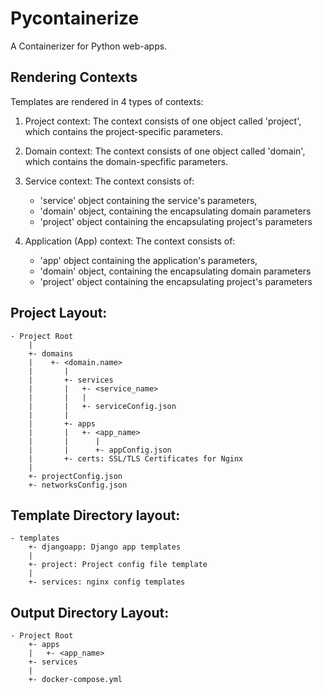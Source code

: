 # Pycontainerize

A Containerizer for Python web-apps.

## Rendering Contexts

Templates are rendered in 4 types of contexts:

  1. Project context: The context consists of one object called 'project', which contains the project-specific parameters.
  2. Domain context: The context consists of one object called 'domain', which contains the domain-specfific parameters.
  4. Service context: The context consists of:

        - 'service' object containing the service's parameters,
        - 'domain' object, containing the encapsulating domain parameters
        - 'project' object containing the encapsulating project's parameters

  3. Application (App) context: The context consists of:

        - 'app' object containing the application's parameters,
        - 'domain' object, containing the encapsulating domain parameters
        - 'project' object containing the encapsulating project's parameters

## Project Layout:

    - Project Root
        |
        +- domains
        |    +- <domain.name>
        |       |
        |       +- services
        |       |   +- <service_name>
        |       |   |
        |       |   +- serviceConfig.json
        |       |
        |       +- apps
        |       |   +- <app_name>
        |       |      |
        |       |      +- appConfig.json
        |       +- certs: SSL/TLS Certificates for Nginx
        |
        +- projectConfig.json
        +- networksConfig.json

## Template Directory layout:

    - templates
        +- djangoapp: Django app templates
        |
        +- project: Project config file template
        |
        +- services: nginx config templates

## Output Directory Layout:

    - Project Root
        +- apps
        |   +- <app_name>
        +- services
        |
        +- docker-compose.yml
